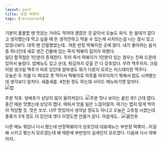 ```yaml
---
layout: post
title: 반장 떡볶이
tags: [restaurant]
---
```

기분이 꿀꿀할 땐 맛있는 거라도 먹어야 괜찮은 것 같아서 오늘도 외식. 돈 쓸데가 없다고 생각했는데 먹고 싶을 때 돈 생각안하고 먹을 수 있는게 사치라는걸 나는 잠시 잊고 있었나보다. 대학 땐 간절했었는데.. 여튼 반장 떡볶이란 곳에 왔다. 내가 좋아하는 음식 중 하나인데 새로 생긴 건물에 있는 즉석 떡볶이 집이라 와봤다.      
일단 합격점은 1인분이 존재한다. 무려 즉석 떡볶이가 1인분이 있는 경우는 진짜 드문데 있어서 놀랐다. 밥메뉴도 있고 순대, 튀김까지 갖출 건 다 갖추었다. 무려 맥주까지. 크림이랑 생크림 맥주가 따로 있던데 알바생도 뭐가 다른지 모르는 미스테리한 맥주다.      
오늘은 두 끼를 다 제대로 못 먹어서 떡볶이로 하루를 마무리하기 뭐해서 밥도 시켜봤는데 생각보다 알차다. 새콤새콤. 4천원 정도 하는데 사이드 메뉴라기엔 알차다.     
![밥](https://lh3.googleusercontent.com/-Gom9jpb7um0/VzWzFUq5S5I/AAAAAAAAAq8/96iTV5R95EsXl7kWC53d_IBkoK9wxMgyACHM/s1280/upload_-1)

주문 직후. 양배추가 상당히 많이 올려져있다.
![주문](https://lh3.googleusercontent.com/-u0DZsvk5nWc/VzWzK1Olf-I/AAAAAAAAArA/f_CCaF9yOvYih3Ofn-Qhw_IMgqn8Q3c7gCHM/s1280/upload_-1)
맛나 보이는 끓인 후!! 근데 맵다. 중간 매운 맛했는데 상당히 맵다. 매워서 맛을 잃은 느낌이랄까. 여기는 맵지 않게 먹어야 적당할 듯. 맛은 쏘쏘. 너무 맛있어서 생각날 정도도 아니고 오늘은 고추장 시켰는데 종류가 3개 정도 더 있던데 셋다 이정도면 안올거 같다. 아쉽게도..
![끓인후](https://lh3.googleusercontent.com/-yqFVjll44G0/VzW0cZluQYI/AAAAAAAAArI/eURWeImN6nAN6fdSEVkObQ1OJHbML_SDwCHM/s1280/upload_-1)

다른 메뉴 뭐있나 다시 봤는데 반장떡볶이가 상호인데 대표메뉴는 부반장 떡뽂이...이걸 왜 시키고 봤는지 모르겠는데 왜 때문에 부반장이 실세인지 모르겠다. 다음에 다시 와봐야지..